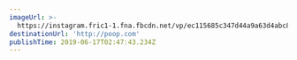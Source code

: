 ```yaml
---
imageUrl: >-
  https://instagram.fric1-1.fna.fbcdn.net/vp/ec115685c347d44a9a63d4abc8d82498/5D945C30/t51.2885-15/e35/60036947_685972235150270_6668874838110653043_n.jpg?_nc_ht=instagram.fric1-1.fna.fbcdn.net
destinationUrl: 'http://poop.com'
publishTime: 2019-06-17T02:47:43.234Z
---
```


